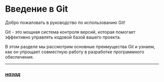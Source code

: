 # Введение в Git

Добро пожаловать в руководство по использованию Git!

Git - это мощная система контроля версий, которая помогает эффективно управлять кодовой базой вашего проекта.

В этом разделе мы рассмотрим основные преимущества Git и узнаем, как он упрощает совместную работу в разработке программного обеспечения.

---

### [***назад***](./readme.md)